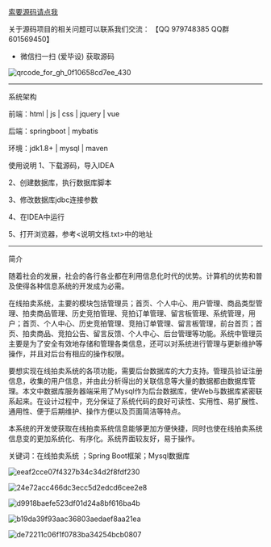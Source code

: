 
[索要源码请点我](http://mp.weixin.qq.com/mp/appmsgalbum?__biz=MzkwMDY3MTY0Nw==&action=getalbum&album_id=3423120253595582465&scene=173&subscene=&sessionid=svr_dbd799d91a1&enterid=1713666527&from_msgid=&from_itemidx=&count=3&nolastread=1#wechat_redirect)


关于源码项目的相关问题可以联系我们交流： 【QQ 979748385 QQ群 601569450】 

- 微信扫一扫 (爱毕设) 获取源码

![qrcode_for_gh_0f10658cd7ee_430](https://github.com/hjsdjko/onlyzaixianshangcheng/assets/120558513/edfc28fc-d9df-4e81-ac62-d02aa360e379)

***************************************************************

系统架构

前端：html | js | css | jquery | vue

后端：springboot | mybatis

环境：jdk1.8+ | mysql | maven

使用说明
1、下载源码，导入IDEA

2、创建数据库，执行数据库脚本

3、修改数据库jdbc连接参数

4、在IDEA中运行

5、打开浏览器，参考<说明文档.txt>中的地址

***************************************************************

简介

随着社会的发展，社会的各行各业都在利用信息化时代的优势。计算机的优势和普及使得各种信息系统的开发成为必需。

在线拍卖系统，主要的模块包括管理员；首页、个人中心、用户管理、商品类型管理、拍卖商品管理、历史竞拍管理、竞拍订单管理、留言板管理、系统管理，用户；首页、个人中心、历史竞拍管理、竞拍订单管理、留言板管理，前台首页；首页、拍卖商品、竞拍公告、留言反馈、个人中心、后台管理等功能。系统中管理员主要是为了安全有效地存储和管理各类信息，还可以对系统进行管理与更新维护等操作，并且对后台有相应的操作权限。

要想实现在线拍卖系统的各项功能，需要后台数据库的大力支持。管理员验证注册信息，收集的用户信息，并由此分析得出的关联信息等大量的数据都由数据库管理。本文中数据库服务器端采用了Mysql作为后台数据库，使Web与数据库紧密联系起来。在设计过程中，充分保证了系统代码的良好可读性、实用性、易扩展性、通用性、便于后期维护、操作方便以及页面简洁等特点。

本系统的开发使获取在线拍卖系统信息能够更加方便快捷，同时也使在线拍卖系统信息变的更加系统化、有序化。系统界面较友好，易于操作。

关键词：在线拍卖系统  ；Spring Boot框架；Mysql数据库



![eeaf2cce07f4327b34c34d2f8fdf230](https://github.com/hjsdjko/springboot001/assets/120558513/90decd7f-7061-4e7e-9609-421ccb7403f8)

![24e72acc466dc3ecc5d2edcd6cee2e8](https://github.com/hjsdjko/springboot001/assets/120558513/800c7b3b-4c6d-4b79-a831-ca7fd3e55ba0)

![d9918baefe523df01d24a8bf616ba4b](https://github.com/hjsdjko/springboot001/assets/120558513/102c2955-3230-422a-9db1-5f01e573a66e)

![b19da39f93aac36803aedaef8aa21ea](https://github.com/hjsdjko/springboot001/assets/120558513/0e520761-bb69-400b-889b-c8065d85462e)

![de72211c06f1f0783ba34254bcb0807](https://github.com/hjsdjko/springboot001/assets/120558513/ba8b89fe-d826-4954-9e37-1959c42ae748)

